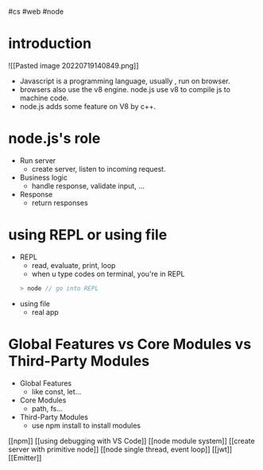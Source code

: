 #cs #web  #node 

# introduction
![[Pasted image 20220719140849.png]]
- Javascript is a programming language, usually , run on browser.
- browsers also use the v8 engine. node.js use v8 to compile js to machine code.
- node.js adds some feature on V8 by c++.

# node.js's role
- Run server
	- create server, listen to incoming request.
- Business logic
	- handle response, validate input, ...
- Response
	- return responses

# using REPL or using file
- REPL
	- read, evaluate, print, loop
	- when u type codes on terminal, you're in REPL
	```js
	> node // go into REPL
	```
- using file
	- real app

# Global Features vs Core Modules vs Third-Party Modules
-   Global Features
    -   like const, let…
-   Core Modules
    -   path, fs…
-   Third-Party Modules
    -   use npm install to install modules

[[npm]]
[[using debugging with VS Code]]
[[node module system]]
[[create server with primitive node]]
[[node single thread, event loop]]
[[jwt]]
[[Emitter]]